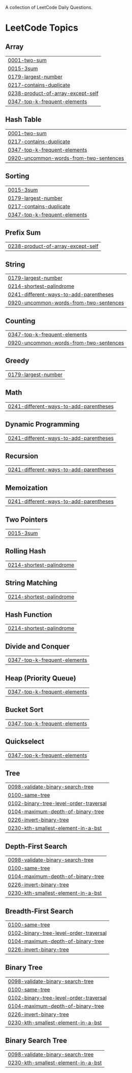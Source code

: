 A collection of LeetCode Daily Questions.

<!---LeetCode Topics Start-->
# LeetCode Topics
## Array
|  |
| ------- |
| [0001-two-sum](https://github.com/Adarsh097/LEETCODE-Daily/tree/master/0001-two-sum) |
| [0015-3sum](https://github.com/Adarsh097/LEETCODE-Daily/tree/master/0015-3sum) |
| [0179-largest-number](https://github.com/Adarsh097/LEETCODE-Daily/tree/master/0179-largest-number) |
| [0217-contains-duplicate](https://github.com/Adarsh097/LEETCODE-Daily/tree/master/0217-contains-duplicate) |
| [0238-product-of-array-except-self](https://github.com/Adarsh097/LEETCODE-Daily/tree/master/0238-product-of-array-except-self) |
| [0347-top-k-frequent-elements](https://github.com/Adarsh097/LEETCODE-Daily/tree/master/0347-top-k-frequent-elements) |
## Hash Table
|  |
| ------- |
| [0001-two-sum](https://github.com/Adarsh097/LEETCODE-Daily/tree/master/0001-two-sum) |
| [0217-contains-duplicate](https://github.com/Adarsh097/LEETCODE-Daily/tree/master/0217-contains-duplicate) |
| [0347-top-k-frequent-elements](https://github.com/Adarsh097/LEETCODE-Daily/tree/master/0347-top-k-frequent-elements) |
| [0920-uncommon-words-from-two-sentences](https://github.com/Adarsh097/LEETCODE-Daily/tree/master/0920-uncommon-words-from-two-sentences) |
## Sorting
|  |
| ------- |
| [0015-3sum](https://github.com/Adarsh097/LEETCODE-Daily/tree/master/0015-3sum) |
| [0179-largest-number](https://github.com/Adarsh097/LEETCODE-Daily/tree/master/0179-largest-number) |
| [0217-contains-duplicate](https://github.com/Adarsh097/LEETCODE-Daily/tree/master/0217-contains-duplicate) |
| [0347-top-k-frequent-elements](https://github.com/Adarsh097/LEETCODE-Daily/tree/master/0347-top-k-frequent-elements) |
## Prefix Sum
|  |
| ------- |
| [0238-product-of-array-except-self](https://github.com/Adarsh097/LEETCODE-Daily/tree/master/0238-product-of-array-except-self) |
## String
|  |
| ------- |
| [0179-largest-number](https://github.com/Adarsh097/LEETCODE-Daily/tree/master/0179-largest-number) |
| [0214-shortest-palindrome](https://github.com/Adarsh097/LEETCODE-Daily/tree/master/0214-shortest-palindrome) |
| [0241-different-ways-to-add-parentheses](https://github.com/Adarsh097/LEETCODE-Daily/tree/master/0241-different-ways-to-add-parentheses) |
| [0920-uncommon-words-from-two-sentences](https://github.com/Adarsh097/LEETCODE-Daily/tree/master/0920-uncommon-words-from-two-sentences) |
## Counting
|  |
| ------- |
| [0347-top-k-frequent-elements](https://github.com/Adarsh097/LEETCODE-Daily/tree/master/0347-top-k-frequent-elements) |
| [0920-uncommon-words-from-two-sentences](https://github.com/Adarsh097/LEETCODE-Daily/tree/master/0920-uncommon-words-from-two-sentences) |
## Greedy
|  |
| ------- |
| [0179-largest-number](https://github.com/Adarsh097/LEETCODE-Daily/tree/master/0179-largest-number) |
## Math
|  |
| ------- |
| [0241-different-ways-to-add-parentheses](https://github.com/Adarsh097/LEETCODE-Daily/tree/master/0241-different-ways-to-add-parentheses) |
## Dynamic Programming
|  |
| ------- |
| [0241-different-ways-to-add-parentheses](https://github.com/Adarsh097/LEETCODE-Daily/tree/master/0241-different-ways-to-add-parentheses) |
## Recursion
|  |
| ------- |
| [0241-different-ways-to-add-parentheses](https://github.com/Adarsh097/LEETCODE-Daily/tree/master/0241-different-ways-to-add-parentheses) |
## Memoization
|  |
| ------- |
| [0241-different-ways-to-add-parentheses](https://github.com/Adarsh097/LEETCODE-Daily/tree/master/0241-different-ways-to-add-parentheses) |
## Two Pointers
|  |
| ------- |
| [0015-3sum](https://github.com/Adarsh097/LEETCODE-Daily/tree/master/0015-3sum) |
## Rolling Hash
|  |
| ------- |
| [0214-shortest-palindrome](https://github.com/Adarsh097/LEETCODE-Daily/tree/master/0214-shortest-palindrome) |
## String Matching
|  |
| ------- |
| [0214-shortest-palindrome](https://github.com/Adarsh097/LEETCODE-Daily/tree/master/0214-shortest-palindrome) |
## Hash Function
|  |
| ------- |
| [0214-shortest-palindrome](https://github.com/Adarsh097/LEETCODE-Daily/tree/master/0214-shortest-palindrome) |
## Divide and Conquer
|  |
| ------- |
| [0347-top-k-frequent-elements](https://github.com/Adarsh097/LEETCODE-Daily/tree/master/0347-top-k-frequent-elements) |
## Heap (Priority Queue)
|  |
| ------- |
| [0347-top-k-frequent-elements](https://github.com/Adarsh097/LEETCODE-Daily/tree/master/0347-top-k-frequent-elements) |
## Bucket Sort
|  |
| ------- |
| [0347-top-k-frequent-elements](https://github.com/Adarsh097/LEETCODE-Daily/tree/master/0347-top-k-frequent-elements) |
## Quickselect
|  |
| ------- |
| [0347-top-k-frequent-elements](https://github.com/Adarsh097/LEETCODE-Daily/tree/master/0347-top-k-frequent-elements) |
## Tree
|  |
| ------- |
| [0098-validate-binary-search-tree](https://github.com/Adarsh097/LEETCODE-Daily/tree/master/0098-validate-binary-search-tree) |
| [0100-same-tree](https://github.com/Adarsh097/LEETCODE-Daily/tree/master/0100-same-tree) |
| [0102-binary-tree-level-order-traversal](https://github.com/Adarsh097/LEETCODE-Daily/tree/master/0102-binary-tree-level-order-traversal) |
| [0104-maximum-depth-of-binary-tree](https://github.com/Adarsh097/LEETCODE-Daily/tree/master/0104-maximum-depth-of-binary-tree) |
| [0226-invert-binary-tree](https://github.com/Adarsh097/LEETCODE-Daily/tree/master/0226-invert-binary-tree) |
| [0230-kth-smallest-element-in-a-bst](https://github.com/Adarsh097/LEETCODE-Daily/tree/master/0230-kth-smallest-element-in-a-bst) |
## Depth-First Search
|  |
| ------- |
| [0098-validate-binary-search-tree](https://github.com/Adarsh097/LEETCODE-Daily/tree/master/0098-validate-binary-search-tree) |
| [0100-same-tree](https://github.com/Adarsh097/LEETCODE-Daily/tree/master/0100-same-tree) |
| [0104-maximum-depth-of-binary-tree](https://github.com/Adarsh097/LEETCODE-Daily/tree/master/0104-maximum-depth-of-binary-tree) |
| [0226-invert-binary-tree](https://github.com/Adarsh097/LEETCODE-Daily/tree/master/0226-invert-binary-tree) |
| [0230-kth-smallest-element-in-a-bst](https://github.com/Adarsh097/LEETCODE-Daily/tree/master/0230-kth-smallest-element-in-a-bst) |
## Breadth-First Search
|  |
| ------- |
| [0100-same-tree](https://github.com/Adarsh097/LEETCODE-Daily/tree/master/0100-same-tree) |
| [0102-binary-tree-level-order-traversal](https://github.com/Adarsh097/LEETCODE-Daily/tree/master/0102-binary-tree-level-order-traversal) |
| [0104-maximum-depth-of-binary-tree](https://github.com/Adarsh097/LEETCODE-Daily/tree/master/0104-maximum-depth-of-binary-tree) |
| [0226-invert-binary-tree](https://github.com/Adarsh097/LEETCODE-Daily/tree/master/0226-invert-binary-tree) |
## Binary Tree
|  |
| ------- |
| [0098-validate-binary-search-tree](https://github.com/Adarsh097/LEETCODE-Daily/tree/master/0098-validate-binary-search-tree) |
| [0100-same-tree](https://github.com/Adarsh097/LEETCODE-Daily/tree/master/0100-same-tree) |
| [0102-binary-tree-level-order-traversal](https://github.com/Adarsh097/LEETCODE-Daily/tree/master/0102-binary-tree-level-order-traversal) |
| [0104-maximum-depth-of-binary-tree](https://github.com/Adarsh097/LEETCODE-Daily/tree/master/0104-maximum-depth-of-binary-tree) |
| [0226-invert-binary-tree](https://github.com/Adarsh097/LEETCODE-Daily/tree/master/0226-invert-binary-tree) |
| [0230-kth-smallest-element-in-a-bst](https://github.com/Adarsh097/LEETCODE-Daily/tree/master/0230-kth-smallest-element-in-a-bst) |
## Binary Search Tree
|  |
| ------- |
| [0098-validate-binary-search-tree](https://github.com/Adarsh097/LEETCODE-Daily/tree/master/0098-validate-binary-search-tree) |
| [0230-kth-smallest-element-in-a-bst](https://github.com/Adarsh097/LEETCODE-Daily/tree/master/0230-kth-smallest-element-in-a-bst) |
<!---LeetCode Topics End-->